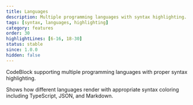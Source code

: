 ```yaml
---
title: Languages
description: Multiple programming languages with syntax highlighting.
tags: [syntax, languages, highlighting]
category: features
order: 30
highlightLines: [6-16, 18-30]
status: stable
since: 1.0.0
hidden: false
---
```


CodeBlock supporting multiple programming languages with proper syntax highlighting.

Shows how different languages render with appropriate syntax coloring including TypeScript, JSON, and Markdown.
